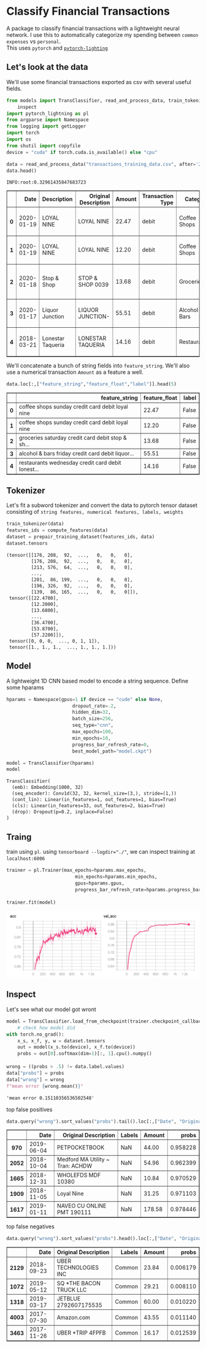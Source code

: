 # Classify Financial Transactions
A package to classify financial transactions with a lightweight neural network. I use this to automatically categorize my spending between `common expenses` vs `personal`.   
This uses `pytorch` and [`pytorch-lighting`](https://pytorch-lightning.readthedocs.io/en/latest/)

## Let's look at the data
We'll use some financial transactions exported as csv with several useful fields.


```python
from models import TransClassifier, read_and_process_data, train_tokenizer, compute_features, prepair_training_dataset, \
    inspect
import pytorch_lightning as pl
from argparse import Namespace
from logging import getLogger
import torch
import os
from shutil import copyfile
device = "cuda" if torch.cuda.is_available() else "cpu"
```


```python
data = read_and_process_data("transactions_training_data.csv", after='2017-07-01')
data.head()
```

    INFO:root:0.32961435847683723





<div>
<style scoped>
    .dataframe tbody tr th:only-of-type {
        vertical-align: middle;
    }

    .dataframe tbody tr th {
        vertical-align: top;
    }

    .dataframe thead th {
        text-align: right;
    }
</style>
<table border="1" class="dataframe">
  <thead>
    <tr style="text-align: right;">
      <th></th>
      <th>Date</th>
      <th>Description</th>
      <th>Original Description</th>
      <th>Amount</th>
      <th>Transaction Type</th>
      <th>Category</th>
      <th>Account Name</th>
      <th>Labels</th>
      <th>Notes</th>
      <th>feature_string</th>
      <th>label</th>
      <th>feature_float</th>
      <th>weights</th>
    </tr>
  </thead>
  <tbody>
    <tr>
      <th>0</th>
      <td>2020-01-19</td>
      <td>LOYAL NINE</td>
      <td>LOYAL NINE</td>
      <td>22.47</td>
      <td>debit</td>
      <td>Coffee Shops</td>
      <td>CREDIT CARD</td>
      <td>NaN</td>
      <td>NaN</td>
      <td>coffee shops sunday credit card debit loyal nine</td>
      <td>False</td>
      <td>22.47</td>
      <td>1.0</td>
    </tr>
    <tr>
      <th>1</th>
      <td>2020-01-19</td>
      <td>LOYAL NINE</td>
      <td>LOYAL NINE</td>
      <td>12.20</td>
      <td>debit</td>
      <td>Coffee Shops</td>
      <td>CREDIT CARD</td>
      <td>NaN</td>
      <td>NaN</td>
      <td>coffee shops sunday credit card debit loyal nine</td>
      <td>False</td>
      <td>12.20</td>
      <td>1.0</td>
    </tr>
    <tr>
      <th>2</th>
      <td>2020-01-18</td>
      <td>Stop &amp; Shop</td>
      <td>STOP &amp; SHOP 0039</td>
      <td>13.68</td>
      <td>debit</td>
      <td>Groceries</td>
      <td>CREDIT CARD</td>
      <td>NaN</td>
      <td>NaN</td>
      <td>groceries saturday credit card debit stop &amp; sh...</td>
      <td>False</td>
      <td>13.68</td>
      <td>1.0</td>
    </tr>
    <tr>
      <th>3</th>
      <td>2020-01-17</td>
      <td>Liquor Junction</td>
      <td>LIQUOR JUNCTION-</td>
      <td>55.51</td>
      <td>debit</td>
      <td>Alcohol &amp; Bars</td>
      <td>CREDIT CARD</td>
      <td>NaN</td>
      <td>NaN</td>
      <td>alcohol &amp; bars friday credit card debit liquor...</td>
      <td>False</td>
      <td>55.51</td>
      <td>1.0</td>
    </tr>
    <tr>
      <th>4</th>
      <td>2018-03-21</td>
      <td>Lonestar Taqueria</td>
      <td>LONESTAR TAQUERIA</td>
      <td>14.16</td>
      <td>debit</td>
      <td>Restaurants</td>
      <td>CREDIT CARD</td>
      <td>NaN</td>
      <td>NaN</td>
      <td>restaurants wednesday credit card debit lonest...</td>
      <td>False</td>
      <td>14.16</td>
      <td>1.0</td>
    </tr>
  </tbody>
</table>
</div>



We'll concatenate a bunch of string fields into `feature_string`. We'll also use a numerical transaction `Amount` as a feature a well.


```python
data.loc[:,["feature_string","feature_float","label"]].head(5)
```




<div>
<style scoped>
    .dataframe tbody tr th:only-of-type {
        vertical-align: middle;
    }

    .dataframe tbody tr th {
        vertical-align: top;
    }

    .dataframe thead th {
        text-align: right;
    }
</style>
<table border="1" class="dataframe">
  <thead>
    <tr style="text-align: right;">
      <th></th>
      <th>feature_string</th>
      <th>feature_float</th>
      <th>label</th>
    </tr>
  </thead>
  <tbody>
    <tr>
      <th>0</th>
      <td>coffee shops sunday credit card debit loyal nine</td>
      <td>22.47</td>
      <td>False</td>
    </tr>
    <tr>
      <th>1</th>
      <td>coffee shops sunday credit card debit loyal nine</td>
      <td>12.20</td>
      <td>False</td>
    </tr>
    <tr>
      <th>2</th>
      <td>groceries saturday credit card debit stop &amp; sh...</td>
      <td>13.68</td>
      <td>False</td>
    </tr>
    <tr>
      <th>3</th>
      <td>alcohol &amp; bars friday credit card debit liquor...</td>
      <td>55.51</td>
      <td>False</td>
    </tr>
    <tr>
      <th>4</th>
      <td>restaurants wednesday credit card debit lonest...</td>
      <td>14.16</td>
      <td>False</td>
    </tr>
  </tbody>
</table>
</div>



## Tokenizer
Let's fit a subword tokenizer and convert the data to pytorch tensor dataset consisting of `string features, numerical features, labels, weights`


```python
train_tokenizer(data)
features_ids = compute_features(data)
dataset = prepair_training_dataset(features_ids, data)
dataset.tensors
```




    (tensor([[176, 208,  92,  ...,   0,   0,   0],
             [176, 208,  92,  ...,   0,   0,   0],
             [213, 576,  64,  ...,   0,   0,   0],
             ...,
             [201,  86, 199,  ...,   0,   0,   0],
             [196, 326,  92,  ...,   0,   0,   0],
             [139,  86, 165,  ...,   0,   0,   0]]),
     tensor([[22.4700],
             [12.2000],
             [13.6800],
             ...,
             [36.4700],
             [53.8700],
             [57.2200]]),
     tensor([0, 0, 0,  ..., 0, 1, 1]),
     tensor([1., 1., 1.,  ..., 1., 1., 1.]))



## Model
A lightweight 1D CNN based model to encode a string sequence. Define some hparams


```python
hparams = Namespace(gpus=1 if device == "cude" else None,
                        dropout_rate=.2,
                        hidden_dim=32,
                        batch_size=256,
                        seq_type="cnn",
                        max_epochs=100,
                        min_epochs=10,
                        progress_bar_refresh_rate=0,
                        best_model_path="model.ckpt")
```


```python
model = TransClassifier(hparams)
model
```




    TransClassifier(
      (emb): Embedding(1000, 32)
      (seq_encoder): Conv1d(32, 32, kernel_size=(3,), stride=(1,))
      (cont_lin): Linear(in_features=1, out_features=1, bias=True)
      (cls): Linear(in_features=33, out_features=2, bias=True)
      (drop): Dropout(p=0.2, inplace=False)
    )



## Traing
train using `pl`. using `tensorboard --logdir="./"`, we can inspect training at `localhost:6006`


```python
trainer = pl.Trainer(max_epochs=hparams.max_epochs,
                         min_epochs=hparams.min_epochs,
                         gpus=hparams.gpus,
                         progress_bar_refresh_rate=hparams.progress_bar_refresh_rate)

trainer.fit(model)
```

![training](imgs/img1.png)

## Inspect

Let's see what our model got wront


```python
model = TransClassifier.load_from_checkpoint(trainer.checkpoint_callback.kth_best_model)
    # check how model did
with torch.no_grad():
    x_s, x_f, y, w = dataset.tensors
    out = model(x_s.to(device), x_f.to(device))
    probs = out[0].softmax(dim=1)[:, 1].cpu().numpy()
    
wrong = ((probs > .5) != data.label.values)
data["probs"] = probs
data["wrong"] = wrong
f"mean error {wrong.mean()}"
```




    'mean error 0.15110356536502548'



top false positives


```python
data.query("wrong").sort_values("probs").tail().loc[:,["Date", "Original Description", "Labels", "Amount", "probs"]]
```




<div>
<style scoped>
    .dataframe tbody tr th:only-of-type {
        vertical-align: middle;
    }

    .dataframe tbody tr th {
        vertical-align: top;
    }

    .dataframe thead th {
        text-align: right;
    }
</style>
<table border="1" class="dataframe">
  <thead>
    <tr style="text-align: right;">
      <th></th>
      <th>Date</th>
      <th>Original Description</th>
      <th>Labels</th>
      <th>Amount</th>
      <th>probs</th>
    </tr>
  </thead>
  <tbody>
    <tr>
      <th>970</th>
      <td>2019-06-04</td>
      <td>PETPOCKETBOOK</td>
      <td>NaN</td>
      <td>44.00</td>
      <td>0.958228</td>
    </tr>
    <tr>
      <th>2052</th>
      <td>2018-10-04</td>
      <td>Medford MA Utility ~ Tran: ACHDW</td>
      <td>NaN</td>
      <td>54.96</td>
      <td>0.962399</td>
    </tr>
    <tr>
      <th>1665</th>
      <td>2018-12-31</td>
      <td>WHOLEFDS MDF 10380</td>
      <td>NaN</td>
      <td>10.84</td>
      <td>0.970529</td>
    </tr>
    <tr>
      <th>1909</th>
      <td>2018-11-05</td>
      <td>Loyal Nine</td>
      <td>NaN</td>
      <td>31.25</td>
      <td>0.971103</td>
    </tr>
    <tr>
      <th>1617</th>
      <td>2019-01-11</td>
      <td>NAVEO CU ONLINE PMT 190111</td>
      <td>NaN</td>
      <td>178.58</td>
      <td>0.978446</td>
    </tr>
  </tbody>
</table>
</div>



top false negatives


```python
data.query("wrong").sort_values("probs").head().loc[:,["Date", "Original Description", "Labels", "Amount", "probs"]]
```




<div>
<style scoped>
    .dataframe tbody tr th:only-of-type {
        vertical-align: middle;
    }

    .dataframe tbody tr th {
        vertical-align: top;
    }

    .dataframe thead th {
        text-align: right;
    }
</style>
<table border="1" class="dataframe">
  <thead>
    <tr style="text-align: right;">
      <th></th>
      <th>Date</th>
      <th>Original Description</th>
      <th>Labels</th>
      <th>Amount</th>
      <th>probs</th>
    </tr>
  </thead>
  <tbody>
    <tr>
      <th>2129</th>
      <td>2018-09-23</td>
      <td>UBER TECHNOLOGIES INC</td>
      <td>Common</td>
      <td>23.84</td>
      <td>0.006179</td>
    </tr>
    <tr>
      <th>1072</th>
      <td>2019-05-12</td>
      <td>SQ *THE BACON TRUCK LLC</td>
      <td>Common</td>
      <td>29.21</td>
      <td>0.008110</td>
    </tr>
    <tr>
      <th>1318</th>
      <td>2019-03-17</td>
      <td>JETBLUE     2792607175535</td>
      <td>Common</td>
      <td>60.00</td>
      <td>0.010220</td>
    </tr>
    <tr>
      <th>4003</th>
      <td>2017-07-30</td>
      <td>Amazon.com</td>
      <td>Common</td>
      <td>43.55</td>
      <td>0.011140</td>
    </tr>
    <tr>
      <th>3463</th>
      <td>2017-11-26</td>
      <td>UBER   *TRIP 4FPFB</td>
      <td>Common</td>
      <td>16.17</td>
      <td>0.012539</td>
    </tr>
  </tbody>
</table>
</div>


